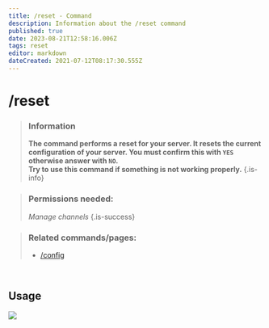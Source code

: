 ```yaml
---
title: /reset - Command
description: Information about the /reset command
published: true
date: 2023-08-21T12:58:16.006Z
tags: reset
editor: markdown
dateCreated: 2021-07-12T08:17:30.555Z
---
```


# /reset

>### Information
>**The command performs a reset for your server. It resets the current configuration of your server. You must confirm this with `YES` otherwise answer with `NO`. <br>
Try to use this command if something is not working properly.**
>{.is-info}

>### Permissions needed:
> *Manage channels*
>{.is-success}

>### Related commands/pages:
>-   [/config](/en/commands/important/config/)

<br>

## Usage

![](/new_reset.gif)